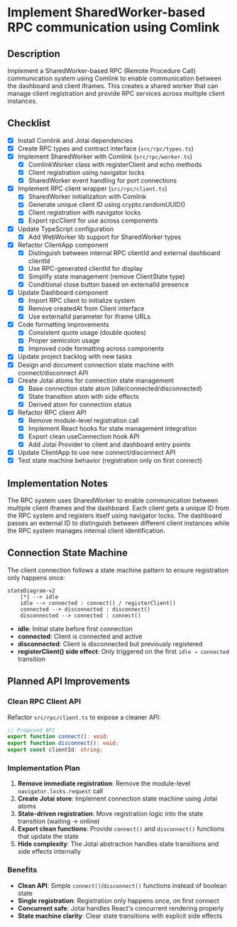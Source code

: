 # Implement SharedWorker-based RPC communication using Comlink

## Description

Implement a SharedWorker-based RPC (Remote Procedure Call) communication system using Comlink to enable communication between the dashboard and client iframes. This creates a shared worker that can manage client registration and provide RPC services across multiple client instances.

## Checklist

- [x] Install Comlink and Jotai dependencies
- [x] Create RPC types and contract interface (`src/rpc/types.ts`)
- [x] Implement SharedWorker with Comlink (`src/rpc/worker.ts`)
  - [x] ComlinkWorker class with registerClient and echo methods
  - [x] Client registration using navigator locks
  - [x] SharedWorker event handling for port connections
- [x] Implement RPC client wrapper (`src/rpc/client.ts`)
  - [x] SharedWorker initialization with Comlink
  - [x] Generate unique client ID using crypto.randomUUID()
  - [x] Client registration with navigator locks
  - [x] Export rpcClient for use across components
- [x] Update TypeScript configuration
  - [x] Add WebWorker lib support for SharedWorker types
- [x] Refactor ClientApp component
  - [x] Distinguish between internal RPC clientId and external dashboard clientId
  - [x] Use RPC-generated clientId for display
  - [x] Simplify state management (remove ClientState type)
  - [x] Conditional close button based on externalId presence
- [x] Update Dashboard component
  - [x] Import RPC client to initialize system
  - [x] Remove createdAt from Client interface
  - [x] Use externalId parameter for iframe URLs
- [x] Code formatting improvements
  - [x] Consistent quote usage (double quotes)
  - [x] Proper semicolon usage
  - [x] Improved code formatting across components
- [x] Update project backlog with new tasks
- [x] Design and document connection state machine with connect/disconnect API
- [x] Create Jotai atoms for connection state management
  - [x] Base connection state atom (idle/connected/disconnected)
  - [x] State transition atom with side effects
  - [x] Derived atom for connection status
- [x] Refactor RPC client API
  - [x] Remove module-level registration call
  - [x] Implement React hooks for state management integration
  - [x] Export clean useConnection hook API
  - [x] Add Jotai Provider to client and dashboard entry points
- [x] Update ClientApp to use new connect/disconnect API
- [x] Test state machine behavior (registration only on first connect)

## Implementation Notes

The RPC system uses SharedWorker to enable communication between multiple client iframes and the dashboard. Each client gets a unique ID from the RPC system and registers itself using navigator locks. The dashboard passes an external ID to distinguish between different client instances while the RPC system manages internal client identification.

## Connection State Machine

The client connection follows a state machine pattern to ensure registration only happens once:

```mermaid
stateDiagram-v2
    [*] --> idle
    idle --> connected : connect() / registerClient()
    connected --> disconnected : disconnect()
    disconnected --> connected : connect()
```

- **idle**: Initial state before first connection
- **connected**: Client is connected and active
- **disconnected**: Client is disconnected but previously registered
- **registerClient() side effect**: Only triggered on the first `idle → connected` transition

## Planned API Improvements

### Clean RPC Client API

Refactor `src/rpc/client.ts` to expose a cleaner API:

```typescript
// Proposed API
export function connect(): void;
export function disconnect(): void;
export const clientId: string;
```

### Implementation Plan

1. **Remove immediate registration**: Remove the module-level `navigator.locks.request` call
2. **Create Jotai store**: Implement connection state machine using Jotai atoms
3. **State-driven registration**: Move registration logic into the state transition (waiting → online)
4. **Export clean functions**: Provide `connect()` and `disconnect()` functions that update the state
5. **Hide complexity**: The Jotai abstraction handles state transitions and side effects internally

### Benefits

- **Clean API**: Simple `connect()`/`disconnect()` functions instead of boolean state
- **Single registration**: Registration only happens once, on first connect
- **Concurrent safe**: Jotai handles React's concurrent rendering properly
- **State machine clarity**: Clear state transitions with explicit side effects
